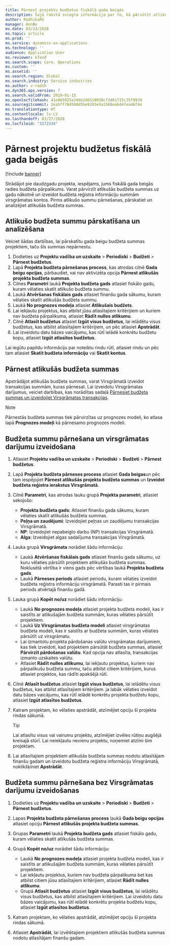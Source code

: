 ```yaml
---
title: Pārnest projektu budžetus fiskālā gada beigās
description: Šajā rakstā sniegta informācija par to, kā pārsūtīt atlikušās budžeta summas uz nākamajiem gadiem un izveidot budžeta reģistra informāciju.
author: RadhikaRS
manager: AnnBe
ms.date: 03/23/2020
ms.topic: article
ms.prod: ''
ms.service: dynamics-ax-applications
ms.technology: ''
audience: Application User
ms.reviewer: kfend
ms.search.scope: Core, Operations
ms.custom: ''
ms.assetid: ''
ms.search.region: Global
ms.search.industry: Service industries
ms.author: v-radsh
ms.dyn365.ops.version: 7
ms.search.validFrom: 2019-01-15
ms.openlocfilehash: 41e985825a24de2d6510938cf3d61715c35f9939
ms.sourcegitcommit: 2ea5ff784500d5be9203e9a1560eabd4fea46f4e
ms.translationtype: HT
ms.contentlocale: lv-LV
ms.lasthandoff: 03/27/2020
ms.locfileid: "3172334"
---
```

# <a name="transfer-project-budgets-at-fiscal-year-end"></a>Pārnest projektu budžetus fiskālā gada beigās

[!include [banner](../includes/banner.md)]

Strādājot pie daudzgadu projekta, iespējams, jums fiskālā gada beigās radies budžeta pārpalikums. Varat pārvirzīt atlikušās budžeta summas uz gadu nākotnē un izveidot budžeta reģistra informāciju summām virsgrāmatas kontos. Pirms atlikušo summu pārnešanas, pārskatiet un analizējiet atlikušās budžeta summas.

## <a name="review-and-analyze-remaining-budget-amounts"></a>Atlikušo budžeta summu pārskatīšana un analizēšana

Veiciet šādas darbības, lai pārskatītu gada beigu budžeta summas projektiem, taču šīs summas nepārnestu.

1. Dodieties uz **Projektu vadība un uzskaite** > **Periodiski** > **Budžeti** > **Pārnest budžetus**. 
2. Lapā **Projekta budžeta pārnešanas process**, kas atrodas cilnē **Gada beigu opcijas**, pārbaudiet, vai nav aktivizēta opcija **Pārnest atlikušās projekta budžeta summas**.
3. Cilnes **Parametri** laukā **Projekta budžeta gads** atlasiet fiskālo gadu, kuram vēlaties skatīt atlikušo budžeta summu. 
4. Laukā **Atvēršanas fiskālais gads** atlasiet finanšu gada sākumu, kuram vēlaties skatīt atlikušās budžeta summu. 
5. Laukā **No prognozes modeļa** atlasiet **Atlikušais budžets**. 
6. Lai iekļautu projektus, kas atbilst jūsu atlasītajiem kritērijiem un kuriem nav budžeta pārpalikuma, atlasiet **Rādīt nulles atlikumu**.  
7. Cilnē **Atlasīt budžetus** atlasiet **Izgūt visus budžetus**, lai ielādētu visus budžetus, kas atbilst atlasītajiem kritērijiem, un pēc atlasiet **Apstrādāt**. 
8. Lai izveidotu datu bāzes vaicājumu, kas rūtī ielādē konkrētu budžetu kopu, atlasiet **Izgūt atlasītos budžetus**.

Lai iegūtu papildu informāciju par noteiktu rindu rūtī, atlasiet rindu un pēc tam atlasiet **Skatīt budžeta informāciju** vai **Skatīt kontus**.

## <a name="carry-forward-remaining-budget-amounts"></a>Pārnest atlikušās budžeta summas 

Apstrādājot atlikušās budžeta summas, varat Virsgrāmatā izveidot transakcijas summām, kuras pārnesat. Lai izveidotu Virsgrāmatas darījumus, veiciet darbības, kas norādītas sadaļā [Pārnesiet budžeta summas un izveidojiet Virsgrāmatas transakcijas](#carry-forward). 

> [!NOTE]
> Pārnestās budžeta summas tiek pārvirzītas uz prognozes modeli, ko atlasa lapā **Prognozes modeļi** kā pārnesamo prognozes modeli.  

## <a name="carry-forward-budget-amounts-and-create-general-ledger-transactions"></a><a name="carry-forward"></a>Budžeta summu pārnešana un virsgrāmatas darījumu izveidošana

1.  Atlasiet **Projektu vadība un uzskaite** > **Periodiski** > **Budžeti** > **Pārnest budžetus**. 
2. Lapā **Projekta budžeta pārneses process** atlasiet **Gada beigas**un pēc tam iespējojiet **Pārnest atlikušās projekta budžeta summas** un **Izveidot budžeta reģistra ierakstus Virsgrāmatā**. 
3. Cilnē **Parametri**, kas atrodas lauku grupā **Projekta parametri**, atlasiet sekojošo:

   - **Projekta budžeta gads**: Atlasiet finanšu gada sākumu, kuram vēlaties skatīt atlikušās budžeta summas. 
   - **Peļņa un zaudējumi**: Izveidojiet peļņas un zaudējumu transakcijas Virsgrāmatā. 
   -  **NP**: Izveidojiet nepabeigto darbu (NP) transakcijas Virsgrāmatā.
   -  **Alga**: Izveidojiet algas sadalījuma transakcijas Virsgrāmatā. 

5. Lauka grupā **Virsgrāmata** norādiet šādu informāciju: 

   - Laukā **Atvēršanas fiskālais gads** atlasiet finanšu gada sākumu, uz kuru vēlaties pārsūtīt projektiem atlikušās budžeta summas. Noklusētā vērtība ir viens gads pēc vērtības laukā **Projekta budžeta gads**.
   -  Laukā **Pārneses periods** atlasiet periodu, kuram vēlaties izveidot budžeta reģistra informāciju virsgrāmatā. Parasti tas ir pirmais periods atvērtajā finanšu gadā.

6. Lauka grupā **Kopēt no/uz** norādiet šādu informāciju:

   - Laukā **No prognozes modeļa** atlasiet projekta budžeta modeli, kas ir saistīts ar atlikušajām budžeta summām, kuras vēlaties pārsūtīt projektiem. 
   - Laukā **Uz Virsgrāmatas budžeta modeli** atlasiet virsgrāmatas budžeta modeli, kas ir saistīts ar budžeta summām, kuras vēlaties pārsūtīt uz virsgrāmatu. 
   -  Lai izmantotu projekta pārdošanas valūtu virsgrāmatas darījumiem, kas tiek izveidoti, kad projektiem pārsūtāt budžeta summas, atlasiet **Pārvirzīt pārdošanas valūtu**. Kad opcija nav atlasīta, transakcijas izmanto uzskaites valūtu. 
   -  Atlasiet **Rādīt nulles atlikumu**, lai iekļautu projektus, kuriem nav pārpalikušu budžeta summu, taču atbilst citiem kritērijiem, kurus atlasiet projektos, kas rādīti apakšējā rūtī.

7. Cilnē **Atlasīt budžetus** atlasiet **Izgūt visus budžetus**, lai ielādētu visus budžetus, kas atbilst atlasītajiem kritērijiem. ja labāk vēlaties izveidot datu bāzes vaicājumu, kas rūtī ielādē konkrētu projekta budžetu kopu, atlasiet **Izgūt atlasītos budžetus**.
8. Katram projektam, ko vēlaties apstrādāt, atzīmējiet opciju šī projekta rindas sākumā.

    > [!TIP]
    > Lai atlasītu visus vai vairumu projektu, atzīmējiet izvēles rūtiņu augšējā kreisajā stūrī. Lai neiekļautu nevienu projektu, noņemiet atzīmi šim projektam.

9. Lai atlasītajiem projektiem atlikušās budžeta summas nodotu atlasītājam finanšu gadam un izveidotu budžeta reģistra informāciju Virsgrāmatā, noklikšķiniet **Apstrādāt**.

## <a name="carry-forward-budget-amounts-without-creating-general-ledger-transactions"></a>Budžeta summu pārnešana bez Virsgrāmatas darījumu izveidošanas

1. Dodieties uz **Projektu vadība un uzskaite** > **Periodiski** > **Budžeti** > **Pārnest budžetus**.
2. Lapas **Projekta budžeta pārnešanas process** laukā **Gada beigu opcijas** atlasiet opciju **Pārnest atlikušās projekta budžeta summas**.
3. Grupas **Parametri** laukā **Projekta budžeta gads** atlasiet fiskālo gadu, kuram vēlaties skatīt atlikušās budžeta summas.
4. Grupā **Kopēt no/uz** norādiet šādu informāciju:

   - Laukā **No prognozes modeļa** atlasiet projekta budžeta modeli, kas ir saistīts ar atlikušajām budžeta summām, kuras vēlaties pārsūtīt projektiem. 
   - Lai iekļautu projektus, kuriem nav budžeta pārpalikuma bet kas atbilst citiem jūsu atlasītajiem kritērijiem, atlasiet **Rādīt nulles atlikumu**.
   - Grupā **Atlasīt budžetus** atlasiet **Izgūt visus budžetus**, lai ielādētu visus budžetus, kas atbilst atlasītajiem kritērijiem. Lai izveidotu datu bāzes vaicājumu, kas rūtī ielādē konkrētu projekta budžetu kopu, atlasiet **Izgūt atlasītos budžetus**.

5. Katram projektam, ko vēlaties apstrādāt, atzīmējiet opciju šī projekta rindas sākumā. 
6. Atlasiet **Apstrādāt**, lai izvēlētajiem projektiem atlikušās budžeta summas nodotu atlasītājam finanšu gadam.

